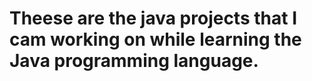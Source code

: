 # **Theese are the java projects that I cam working on while learning the Java programming language.**
